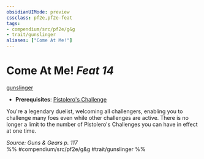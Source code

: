```yaml
---
obsidianUIMode: preview
cssclass: pf2e,pf2e-feat
tags:
- compendium/src/pf2e/g&g
- trait/gunslinger
aliases: ["Come At Me!"]
---
```

# Come At Me!  *Feat 14*  
[gunslinger](../../rules/traits/gunslinger-g-g.md)  

- **Prerequisites**: [Pistolero's Challenge](pistoleros-challenge-g-g.md)

You're a legendary duelist, welcoming all challengers, enabling you to challenge many foes even while other challenges are active. There is no longer a limit to the number of Pistolero's Challenges you can have in effect at one time.

*Source: Guns & Gears p. 117*  
%% #compendium/src/pf2e/g&g #trait/gunslinger %%